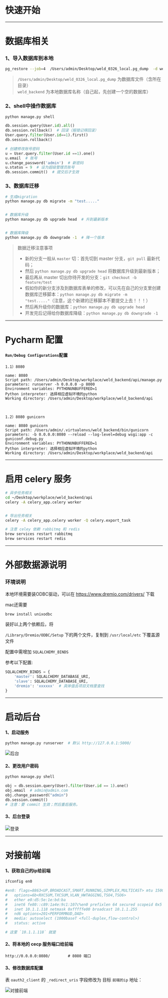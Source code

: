 # 快速开始

---

# 数据库相关


### 1、导入数据库到本地
```bash
pg_restore --job=4  /Users/admin/Desktop/weld_0326_local.pg_dump  -d weld_backend -O
```
>`/Users/admin/Desktop/weld_0326_local.pg_dump` 为数据库文件（含所在目录）     
`weld_backend` 为本地数据库名称（自己起，先创建一个空的数据库）     


### 2、shell中操作数据库
```bash
python manage.py shell
```

```python
db.session.query(User.id).all()
db.session.rollback()  # 回滚（报错记得回滚）
User.query.filter(User.id==1).first()
db.session.rollback()

# 创建修改账号密码
u = User.query.filter(User.id ==1).one()
u.email  # 账号
u.change_password('admin')  # 新密码
u.status = 9  # 设为超级管理员账号
db.session.commit()  # 提交后才生效
```


### 3、数据库迁移
```bash
# 生成migration
python manage.py db migrate -m "test....."


# 数据库升级
python manage.py db upgrade head  # 升到最新版本


# 数据库降级
python manage.py db downgrade -1  # 降一个版本
```
>数据迁移注意事项
> * 新的分支一般从 `master` 切：首先切到 master 分支，`git pull` 最新代码；
> * 然后 `python manage.py db upgrade head` 将数据库升级到最新版本；
> * 最后再从 master 切出你待开发的分支：`git checkout -b feature/test`
> * 假如你的新分支涉及到数据库表单的修改，可以先在自己的分支里创建数据库迁移脚本：`python manage.py db migrate -m "test....."`（注意，这个新建的迁移脚本不要提交上去！！！）
> * 然后再升级你的数据库：`python manage.py db upgrade head`
> * 开发完后记得给你数据库降级：`python manage.py db downgrade -1`


---

# Pycharm 配置

#### `Run/Debug Configurations`配置
```
1.1）8080

name: 8080
Script path: /Users/admin/Desktop/workplace/weld_backend/api/manage.py
parameters: runserver -h 0.0.0.0 -p 8000
Environment variables: PYTHONUNBUFFERED=1
Python interpreter: 选择相应虚拟环境的python
Working directory: /Users/admin/Desktop/workplace/weld_backend/api



1.2）8080 gunicorn

name: 8080 gunicorn
Script path: /Users/admin/.virtualenvs/weld_backend/bin/gunicorn
parameters: -b 0.0.0.0:8080 --reload --log-level=debug wsgi:app -c guniconf.debug.py
Environment variables: PYTHONUNBUFFERED=1
Python interpreter: 选择相应虚拟环境的python
Working directory: /Users/admin/Desktop/workplace/weld_backend/api
```


---

# 启用 celery 服务

```bash
# 异步任务相关
cd ~/Desktop/workplace/weld_backend/api
celery -A celery_app.celery worker


# 导出任务相关
celery -A celery_app.celery worker -Q celery.export_task

# 注意 celey 依赖 rabbitmq 和 redis
brew services restart rabbitmq 
brew services restart redis
```


---

# 外部数据源说明

### 环境说明

本地环境需要装ODBC驱动，可以在 https://www.dremio.com/drivers/ 下载

mac还需要

```bash
brew install unixodbc
```

装好以上两个依赖后，将

`/Library/Dremio/ODBC/Setup` 下的两个文件，复制到  `/usr/local/etc` 下覆盖源文件

配置中需增加 `SQLALCHEMY_BINDS`

参考以下配置:

```python
SQLALCHEMY_BINDS = {
    'master': SQLALCHEMY_DATABASE_URI,
    'slave': SQLALCHEMY_DATABASE_URI,
    'dremio': 'xxxxxx'  # 具体值去项目文档里查找
}
```

---

# 启动后台

#### 1、启动服务

```bash
python manage.py runserver  # 默认 http://127.0.0.1:5000/ 
```

![后台](/workspace/weld_backend/img/backend.png)

#### 2、更改用户密码

```bash
python manage.py shell
```
    
```python
obj = db.session.query(User).filter(User.id == 1).one()
obj.email  # admin@admin.com
obj.change_password("admin")
db.session.commit()
# 注意：要 commit 生效；然后重启服务。
```

#### 3、后台登录

![登录](/workspace/weld_backend/img/login.png)

---

# 对接前端

#### 1、获取自己的ip给前端
```bash
ifconfig en0

#en0: flags=8863<UP,BROADCAST,SMART,RUNNING,SIMPLEX,MULTICAST> mtu 1500
#	options=6b<RXCSUM,TXCSUM,VLAN_HWTAGGING,TSO4,TSO6>
#	ether e0:d5:5e:1e:bd:ba
#	inet6 fe80::c89:1a4e:9c1:107c%en0 prefixlen 64 secured scopeid 0x5
#	inet 10.1.1.118 netmask 0xfffffe00 broadcast 10.1.1.255
#	nd6 options=201<PERFORMNUD,DAD>
#	media: autoselect (1000baseT <full-duplex,flow-control>)
#	status: active

# 这里 `10.1.1.118` 就是
```


#### 2、将本地的 cecp 服务端口给前端
```
http://0.0.0.0:8080/		# 8080 端口
```

#### 3、修改数据库配置
表 `oauth2_client` 的 `_redirect_uris` 字段修改为 目标 `前端的ip` 地址：

![对接前端](/workspace/weld_backend/img/front.png) 
